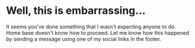 # Well, this is embarrassing...

It seems you've done something that I wasn't expecting anyone to do. Home base doesn't know how to proceed. Let me know how this happened by sending a message using one of my social links in the footer.
